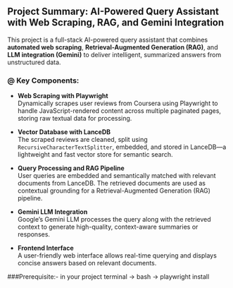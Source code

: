 ## Project Summary: AI-Powered Query Assistant with Web Scraping, RAG, and Gemini Integration

This project is a full-stack AI-powered query assistant that combines **automated web scraping**, **Retrieval-Augmented Generation (RAG)**, and **LLM integration (Gemini)** to deliver intelligent, summarized answers from unstructured data.

### @ Key Components:

- **Web Scraping with Playwright**  
  Dynamically scrapes user reviews from Coursera using Playwright to handle JavaScript-rendered content across multiple paginated pages, storing raw textual data for processing.

- **Vector Database with LanceDB**  
  The scraped reviews are cleaned, split using `RecursiveCharacterTextSplitter`, embedded, and stored in LanceDB—a lightweight and fast vector store for semantic search.

- **Query Processing and RAG Pipeline**  
  User queries are embedded and semantically matched with relevant documents from LanceDB. The retrieved documents are used as contextual grounding for a Retrieval-Augmented Generation (RAG) pipeline.

- **Gemini LLM Integration**  
  Google’s Gemini LLM processes the query along with the retrieved context to generate high-quality, context-aware summaries or responses.

- **Frontend Interface**  
  A user-friendly web interface allows real-time querying and displays concise answers based on relevant documents.

###Prerequisite:-
in your project terminal -> bash -> playwright install 
